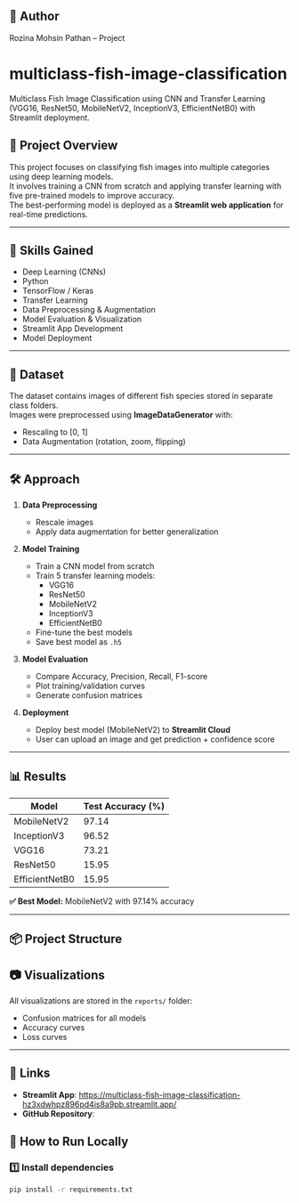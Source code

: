 ## 📌 Author
Rozina Mohsin Pathan – Project

# multiclass-fish-image-classification
Multiclass Fish Image Classification using CNN and Transfer Learning (VGG16, ResNet50, MobileNetV2, InceptionV3, EfficientNetB0) with Streamlit deployment.

## 📌 Project Overview
This project focuses on classifying fish images into multiple categories using deep learning models.  
It involves training a CNN from scratch and applying transfer learning with five pre-trained models to improve accuracy.  
The best-performing model is deployed as a **Streamlit web application** for real-time predictions.

---

## 🎯 Skills Gained
- Deep Learning (CNNs)
- Python
- TensorFlow / Keras
- Transfer Learning
- Data Preprocessing & Augmentation
- Model Evaluation & Visualization
- Streamlit App Development
- Model Deployment

---

## 📂 Dataset
The dataset contains images of different fish species stored in separate class folders.  
Images were preprocessed using **ImageDataGenerator** with:
- Rescaling to [0, 1]
- Data Augmentation (rotation, zoom, flipping)

---

## 🛠️ Approach
1. **Data Preprocessing**
   - Rescale images
   - Apply data augmentation for better generalization

2. **Model Training**
   - Train a CNN model from scratch
   - Train 5 transfer learning models:
     - VGG16
     - ResNet50
     - MobileNetV2
     - InceptionV3
     - EfficientNetB0
   - Fine-tune the best models
   - Save best model as `.h5`

3. **Model Evaluation**
   - Compare Accuracy, Precision, Recall, F1-score
   - Plot training/validation curves
   - Generate confusion matrices

4. **Deployment**
   - Deploy best model (MobileNetV2) to **Streamlit Cloud**
   - User can upload an image and get prediction + confidence score

---

## 📊 Results
| Model          | Test Accuracy (%) |
|----------------|-------------------|
| MobileNetV2    | 97.14              |
| InceptionV3    | 96.52              |
| VGG16          | 73.21              |
| ResNet50       | 15.95              |
| EfficientNetB0 | 15.95              |

**✅ Best Model:** MobileNetV2 with 97.14% accuracy

---

## 📦 Project Structure

## 📷 Visualizations
All visualizations are stored in the `reports/` folder:
- Confusion matrices for all models
- Accuracy curves
- Loss curves

---

## 🚀 Links
- **Streamlit App**: https://multiclass-fish-image-classification-hz3xdwhpz896pd4is8a9pb.streamlit.app/
- **GitHub Repository**:


## 🚀 How to Run Locally

### 1️⃣ Install dependencies
```bash
pip install -r requirements.txt





